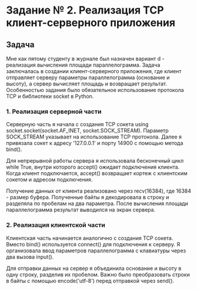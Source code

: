 # Задание № 2. Реализация TCP клиент-серверного приложения

## Задача

Мне как пятому студенту в журнале был назначен вариант d - реализация вычисления площади параллелограмма. Задача заключалась в создании клиент-серверного приложения, где клиент отправляет серверу параметры параллелограмма (основание и высоту), а сервер вычисляет площадь и возвращает результат. Особенностью задания было обязательное использование протокола TCP и библиотеки socket в Python.

### 1. Реализация серверной части

Серверную часть я начала с создания TCP сокета using socket.socket(socket.AF_INET, socket.SOCK_STREAM). Параметр SOCK_STREAM указывает на использование TCP протокола. Далее я привязала сокет к адресу '127.0.0.1' и порту 14900 с помощью метода bind().

Для непрерывной работы сервера я использовала бесконечный цикл while True, внутри которого accept() ожидает подключения клиента. Когда клиент подключается, accept() возвращает кортеж с клиентским сокетом и адресом подключения.

Получение данных от клиента реализовано через recv(16384), где 16384 - размер буфера. Полученные байты я декодировала в строку и разделяла по пробелам на два параметра. После вычисления площади параллелограмма результат выводился на экран сервера.

### 2. Реализация клиентской части

Клиентская часть начинается аналогично с создания TCP сокета. Вместо bind() используется connect() для подключения к серверу. Я организовала ввод параметров параллелограмма с клавиатуры через два вызова input().

Для отправки данных на сервер я объединила основание и высоту в одну строку, разделив их пробелом. Важно было преобразовать строки в байты с помощью encode('utf-8') перед отправкой через send().
